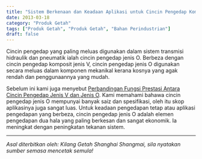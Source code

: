 ```yaml
---
title: "Sistem Berkenaan dan Keadaan Aplikasi untuk Cincin Pengedap Komposit Jenis O dan Jenis V"
date: 2013-03-18
category: "Produk Getah"
tags: ["Produk Getah", "Produk Getah", "Bahan Perindustrian"]
draft: false
---
```


Cincin pengedap yang paling meluas digunakan dalam sistem transmisi hidraulik dan pneumatik ialah cincin pengedap jenis O. Berbeza dengan cincin pengedap komposit jenis V, cincin pengedap jenis O digunakan secara meluas dalam komponen mekanikal kerana kosnya yang agak rendah dan penggunaannya yang mudah.

Sebelum ini kami juga menyebut [Perbandingan Fungsi Prestasi Antara Cincin Pengedap Jenis V dan Jenis O](http://www.smpolymer.com/xiangjiaozhipin/156/). Kami memahami bahawa cincin pengedap jenis O mempunyai banyak saiz dan spesifikasi, oleh itu skop aplikasinya juga sangat luas. Untuk keadaan pengedapan tetap atau aplikasi pengedapan yang berbeza, cincin pengedap jenis O adalah elemen pengedapan dua hala yang paling berkesan dan sangat ekonomik. Ia meningkat dengan peningkatan tekanan sistem.

---

*Asal diterbitkan oleh: Kilang Getah Shanghai Shangmai, sila nyatakan sumber semasa mencetak semula!*
